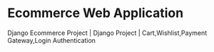 # Ecommerce Web Application
 Django Ecommerce Project | Django Project | Cart,Wishlist,Payment Gateway,Login Authentication
